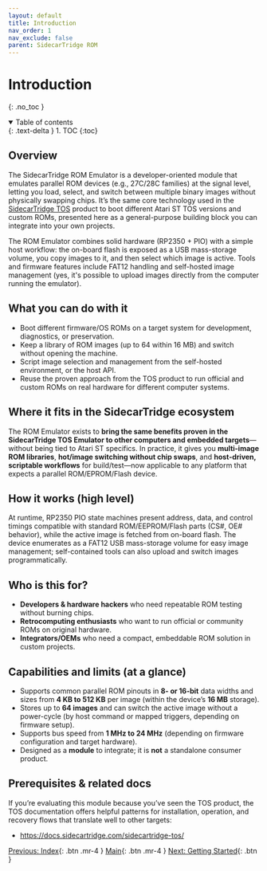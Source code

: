 ```yaml
---
layout: default
title: Introduction
nav_order: 1
nav_exclude: false
parent: SidecarTridge ROM
---
```


# Introduction
{: .no_toc }

<details open markdown="block">
  <summary>
    Table of contents
  </summary>
  {: .text-delta }
1. TOC
{:toc}
</details>

## Overview

The SidecarTridge ROM Emulator is a developer-oriented module that emulates parallel ROM devices (e.g., 27C/28C families) at the signal level, letting you load, select, and switch between multiple binary images without physically swapping chips. It’s the same core technology used in the [SidecarTridge TOS](/sidecartridge-tos/) product to boot different Atari ST TOS versions and custom ROMs, presented here as a general-purpose building block you can integrate into your own projects.

The ROM Emulator combines solid hardware (RP2350 + PIO) with a simple host workflow: the on-board flash is exposed as a USB mass-storage volume, you copy images to it, and then select which image is active. Tools and firmware features include FAT12 handling and self-hosted image management (yes, it's possible to upload images directly from the computer running the emulator).

## What you can do with it

- Boot different firmware/OS ROMs on a target system for development, diagnostics, or preservation.
- Keep a library of ROM images (up to 64 within 16 MB) and switch without opening the machine.
- Script image selection and management from the self-hosted environment, or the host API.
- Reuse the proven approach from the TOS product to run official and custom ROMs on real hardware for different computer systems.

## Where it fits in the SidecarTridge ecosystem

The ROM Emulator exists to **bring the same benefits proven in the SidecarTridge TOS Emulator to other computers and embedded targets**—without being tied to Atari ST specifics. In practice, it gives you **multi-image ROM libraries**, **hot/image switching without chip swaps**, and **host-driven, scriptable workflows** for build/test—now applicable to any platform that expects a parallel ROM/EPROM/Flash device.

## How it works (high level)

At runtime, RP2350 PIO state machines present address, data, and control timings compatible with standard ROM/EEPROM/Flash parts (CS#, OE# behavior), while the active image is fetched from on-board flash. The device enumerates as a FAT12 USB mass-storage volume for easy image management; self-contained tools can also upload and switch images programmatically.

## Who is this for?

- **Developers & hardware hackers** who need repeatable ROM testing without burning chips.  
- **Retrocomputing enthusiasts** who want to run official or community ROMs on original hardware.  
- **Integrators/OEMs** who need a compact, embeddable ROM solution in custom projects.

## Capabilities and limits (at a glance)

- Supports common parallel ROM pinouts in **8- or 16-bit** data widths and sizes from **4 KB to 512 KB** per image (within the device’s **16 MB** storage).  
- Stores up to **64 images** and can switch the active image without a power-cycle (by host command or mapped triggers, depending on firmware setup).  
- Supports bus speed from **1 MHz to 24 MHz** (depending on firmware configuration and target hardware).  
- Designed as a **module** to integrate; it is **not** a standalone consumer product.

## Prerequisites & related docs

If you’re evaluating this module because you’ve seen the TOS product, the TOS documentation offers helpful patterns for installation, operation, and recovery flows that translate well to other targets:  
- https://docs.sidecartridge.com/sidecartridge-tos/


[Previous: Index](/sidecartridge-rom/){: .btn .mr-4 }
[Main](/sidecartridge-rom/){: .btn .mr-4 }
[Next: Getting Started](/sidecartridge-rom/getting-started/){: .btn }
